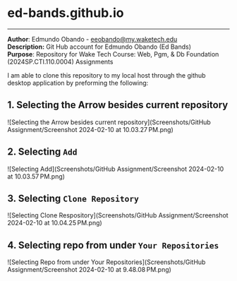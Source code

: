 # ed-bands.github.io

---
**Author**: Edmundo Obando - eeobando@my.waketech.edu \
**Description:** Git Hub account for Edmundo Obando (Ed Bands) \
**Purpose**: Repository for Wake Tech Course: Web, Pgm, & Db Foundation (2024SP.CTI.110.0004) Assignments 


I am able to clone this repository to my local host through the github desktop application by preforming the following:


## 1. Selecting the Arrow besides current repository
![Selecting the Arrow besides current repository](Screenshots/GitHub Assignment/Screenshot 2024-02-10 at 10.03.27 PM.png)
## 2. Selecting `Add`
![Selecting Add](Screenshots/GitHub Assignment/Screenshot 2024-02-10 at 10.03.57 PM.png)
## 3. Selecting `Clone Repository`
![Selecting Clone Respository](Screenshots/GitHub Assignment/Screenshot 2024-02-10 at 10.04.25 PM.png)
## 4. Selecting repo from under `Your Repositories`
![Selecting Repo from under Your Repositories](Screenshots/GitHub Assignment/Screenshot 2024-02-10 at 9.48.08 PM.png)

